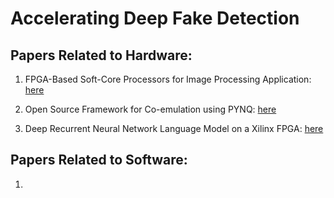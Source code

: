 # Accelerating Deep Fake Detection

## Papers Related to Hardware:

1. FPGA-Based Soft-Core Processors for Image Processing Application: [here](https://github.com/DeepYNet/annotated-papers/blob/master/hardware/1_FPGA-Based%20Soft-Core%20Processors%20for%20Image%20Processing%20Application.pdf)

2. Open Source Framework for Co-emulation using PYNQ: [here](https://github.com/DeepYNet/annotated-papers/blob/master/hardware/2_OFC-Paper.pdf)

3. Deep Recurrent Neural Network Language Model on a Xilinx FPGA: [here](https://github.com/DeepYNet/annotated-papers/blob/master/hardware/3_Deep%20Recurrent%20Neural%20Network%20Language%20Model%20on%20a%20Xilinx%20FPGA.pdf)

## Papers Related to Software:

1. 